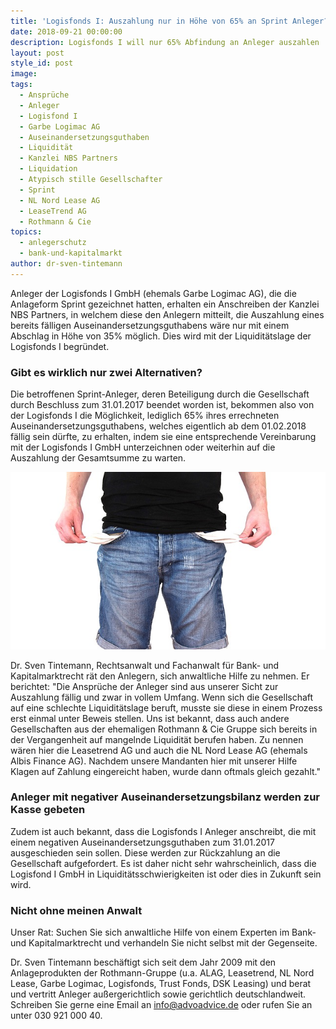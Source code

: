 ```yaml
---
title: 'Logisfonds I: Auszahlung nur in Höhe von 65% an Sprint Anleger?'
date: 2018-09-21 00:00:00
description: Logisfonds I will nur 65% Abfindung an Anleger auszahlen
layout: post
style_id: post
image:
tags:
  - Ansprüche
  - Anleger
  - Logisfond I
  - Garbe Logimac AG
  - Auseinandersetzungsguthaben
  - Liquidität
  - Kanzlei NBS Partners
  - Liquidation
  - Atypisch stille Gesellschafter
  - Sprint
  - NL Nord Lease AG
  - LeaseTrend AG
  - Rothmann & Cie
topics:
  - anlegerschutz
  - bank-und-kapitalmarkt
author: dr-sven-tintemann
---
```


Anleger der Logisfonds I GmbH (ehemals Garbe Logimac AG), die die Anlageform Sprint gezeichnet hatten, erhalten ein Anschreiben der Kanzlei NBS Partners, in welchem diese den Anlegern mitteilt, die Auszahlung eines bereits fälligen Auseinandersetzungsguthabens wäre nur mit einem Abschlag in Höhe von 35% möglich. Dies wird mit der Liquiditätslage der Logisfonds I begründet.

### Gibt es wirklich nur zwei Alternativen?

Die betroffenen Sprint-Anleger, deren Beteiligung durch die Gesellschaft durch Beschluss zum 31.01.2017 beendet worden ist, bekommen also von der Logisfonds I die Möglichkeit, lediglich 65% ihres errechneten Auseinandersetzungsguthabens, welches eigentlich ab dem 01.02.2018 fällig sein dürfte, zu erhalten, indem sie eine entsprechende Vereinbarung mit der Logisfonds I GmbH unterzeichnen oder weiterhin auf die Auszahlung der Gesamtsumme zu warten.

![Taschen leer - Foto Pixabay](/uploads/no-money-2070384-640-2.jpg "Sind die Taschen der Logisfonds wirklich leer?")

Dr. Sven Tintemann, Rechtsanwalt und Fachanwalt für Bank- und Kapitalmarktrecht rät den Anlegern, sich anwaltliche Hilfe zu nehmen. Er berichtet: "Die Ansprüche der Anleger sind aus unserer Sicht zur Auszahlung fällig und zwar in vollem Umfang. Wenn sich die Gesellschaft auf eine schlechte Liquiditätslage beruft, musste sie diese in einem Prozess erst einmal unter Beweis stellen. Uns ist bekannt, dass auch andere Gesellschaften aus der ehemaligen Rothmann & Cie Gruppe sich bereits in der Vergangenheit auf mangelnde Liquidität berufen haben. Zu nennen wären hier die Leasetrend AG und auch die NL Nord Lease AG (ehemals Albis Finance AG). Nachdem unsere Mandanten hier mit unserer Hilfe Klagen auf Zahlung eingereicht haben, wurde dann oftmals gleich gezahlt."

### Anleger mit negativer Auseinandersetzungsbilanz werden zur Kasse gebeten

Zudem ist auch bekannt, dass die Logisfonds I Anleger anschreibt, die mit einem negativen Auseinandersetzungsguthaben zum 31.01.2017 ausgeschieden sein sollen. Diese werden zur Rückzahlung an die Gesellschaft aufgefordert. Es ist daher nicht sehr wahrscheinlich, dass die Logisfond I GmbH in Liquiditätsschwierigkeiten ist oder dies in Zukunft sein wird.

### Nicht ohne meinen Anwalt

Unser Rat: Suchen Sie sich anwaltliche Hilfe von einem Experten im Bank- und Kapitalmarktrecht und verhandeln Sie nicht selbst mit der Gegenseite.

Dr. Sven Tintemann beschäftigt sich seit dem Jahr 2009 mit den Anlageprodukten der Rothmann-Gruppe (u.a. ALAG, Leasetrend, NL Nord Lease, Garbe Logimac, Logisfonds, Trust Fonds, DSK Leasing) und berat und vertritt Anleger außergerichtlich sowie gerichtlich deutschlandweit. Schreiben Sie gerne eine Email an info@advoadvice.de oder rufen Sie an unter 030 921 000 40.